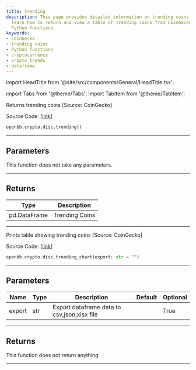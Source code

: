 ```yaml
---
title: trending
description: This page provides detailed information on trending coins. Users can
  learn how to return and view a table of trending coins from CoinGecko using OpenBB's
  Python functions.
keywords:
- CoinGecko
- trending coins
- Python functions
- cryptocurrency
- crypto trends
- dataframe
---
```


import HeadTitle from '@site/src/components/General/HeadTitle.tsx';

<HeadTitle title="crypto.disc.trending - Reference | OpenBB SDK Docs" />

import Tabs from '@theme/Tabs';
import TabItem from '@theme/TabItem';

<Tabs>
<TabItem value="model" label="Model" default>

Returns trending coins [Source: CoinGecko]

Source Code: [[link](https://github.com/OpenBB-finance/OpenBBTerminal/tree/main/openbb_terminal/cryptocurrency/discovery/pycoingecko_model.py#L317)]

```python
openbb.crypto.disc.trending()
```

---

## Parameters

This function does not take any parameters.

---

## Returns

| Type | Description |
| ---- | ----------- |
| pd.DataFrame | Trending Coins |
---

</TabItem>
<TabItem value="view" label="Chart">

Prints table showing trending coins [Source: CoinGecko]

Source Code: [[link](https://github.com/OpenBB-finance/OpenBBTerminal/tree/main/openbb_terminal/cryptocurrency/discovery/pycoingecko_view.py#L192)]

```python
openbb.crypto.disc.trending_chart(export: str = "")
```

---

## Parameters

| Name | Type | Description | Default | Optional |
| ---- | ---- | ----------- | ------- | -------- |
| export | str | Export dataframe data to csv,json,xlsx file |  | True |


---

## Returns

This function does not return anything

---

</TabItem>
</Tabs>
